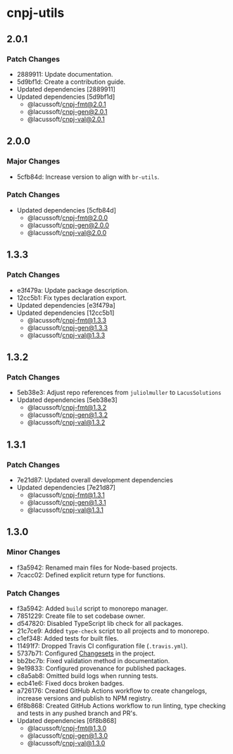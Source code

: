 # cnpj-utils

## 2.0.1

### Patch Changes

- 2889911: Update documentation.
- 5d9bf1d: Create a contribution guide.
- Updated dependencies [2889911]
- Updated dependencies [5d9bf1d]
  - @lacussoft/cnpj-fmt@2.0.1
  - @lacussoft/cnpj-gen@2.0.1
  - @lacussoft/cnpj-val@2.0.1

## 2.0.0

### Major Changes

- 5cfb84d: Increase version to align with `br-utils`.

### Patch Changes

- Updated dependencies [5cfb84d]
  - @lacussoft/cnpj-fmt@2.0.0
  - @lacussoft/cnpj-gen@2.0.0
  - @lacussoft/cnpj-val@2.0.0

## 1.3.3

### Patch Changes

- e3f479a: Update package description.
- 12cc5b1: Fix types declaration export.
- Updated dependencies [e3f479a]
- Updated dependencies [12cc5b1]
  - @lacussoft/cnpj-fmt@1.3.3
  - @lacussoft/cnpj-gen@1.3.3
  - @lacussoft/cnpj-val@1.3.3

## 1.3.2

### Patch Changes

- 5eb38e3: Adjust repo references from `juliolmuller` to `LacusSolutions`
- Updated dependencies [5eb38e3]
  - @lacussoft/cnpj-fmt@1.3.2
  - @lacussoft/cnpj-gen@1.3.2
  - @lacussoft/cnpj-val@1.3.2

## 1.3.1

### Patch Changes

- 7e21d87: Updated overall development dependencies
- Updated dependencies [7e21d87]
  - @lacussoft/cnpj-fmt@1.3.1
  - @lacussoft/cnpj-gen@1.3.1
  - @lacussoft/cnpj-val@1.3.1

## 1.3.0

### Minor Changes

- f3a5942: Renamed main files for Node-based projects.
- 7cacc02: Defined explicit return type for functions.

### Patch Changes

- f3a5942: Added `build` script to monorepo manager.
- 7851229: Create file to set codebase owner.
- d547820: Disabled TypeScript lib check for all packages.
- 21c7ce9: Added `type-check` script to all projects and to monorepo.
- c1ef348: Added tests for built files.
- 11491f7: Dropped Travis CI configuration file (`.travis.yml`).
- 5737b71: Configured [Changesets](https://github.com/changesets/changesets) in the project.
- bb2bc7b: Fixed validation method in documentation.
- 9e19833: Configured provenance for published packages.
- c8a5ab8: Omitted build logs when running tests.
- ecb41e6: Fixed docs broken badges.
- a726176: Created GitHub Actions workflow to create changelogs, increase versions and publish to NPM registry.
- 6f8b868: Created GitHub Actions workflow to run linting, type checking and tests in any pushed branch and PR's.
- Updated dependencies [6f8b868]
  - @lacussoft/cnpj-fmt@1.3.0
  - @lacussoft/cnpj-gen@1.3.0
  - @lacussoft/cnpj-val@1.3.0
